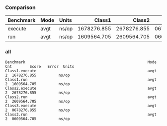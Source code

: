 <!--- ( vim: set tw=120: ) --->

### Comparison

<!--- benchmark:table:test:key=class&compare=Class1: --->

|Benchmark|Mode|Units|     Class1|     Class2|     Class3|Class1%|Class2%|Class3%|
|:--------|:---|:----|----------:|----------:|----------:|------:|------:|------:|
|execute  |avgt|ns/op|1678276.855|2678276.855|0678276.855|     +0|    +59|    -59|
|run      |avgt|ns/op|1609564.705|2609564.705|0609564.705|     +0|    +62|    -62|

### all

<!--- benchmark:data:test:all:: --->
```
Benchmark                                                       Mode  Cnt        Score   Error  Units
Class1.execute                                                  avgt    2  1678276.855          ns/op
Class1.run                                                      avgt    2  1609564.705          ns/op
Class2.execute                                                  avgt    2  2678276.855          ns/op
Class2.run                                                      avgt    2  2609564.705          ns/op
Class3.execute                                                  avgt    2  0678276.855          ns/op
Class3.run                                                      avgt    2  0609564.705          ns/op
```
